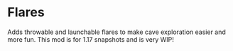 # Flares
Adds throwable and launchable flares to make cave exploration easier and more fun. This mod is for 1.17 snapshots and is very WIP!